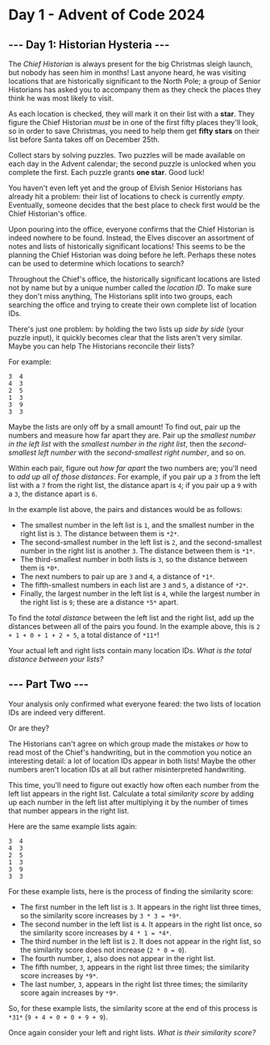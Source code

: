 # Day 1 - Advent of Code 2024

## --- Day 1: Historian Hysteria ---

The *Chief Historian* is always present for the big Christmas sleigh launch, but
nobody has seen him in months! Last anyone heard, he was visiting locations that
are historically significant to the North Pole; a group of Senior Historians has
asked you to accompany them as they check the places they think he was most
likely to visit.

As each location is checked, they will mark it on their list with a **star**.
They figure the Chief Historian *must* be in one of the first fifty places
they'll look, so in order to save Christmas, you need to help them get **fifty
stars** on their list before Santa takes off on December 25th.

Collect stars by solving puzzles. Two puzzles will be made available on each
day in the Advent calendar; the second puzzle is unlocked when you complete the
first. Each puzzle grants **one star**. Good luck!

You haven't even left yet and the group of Elvish Senior Historians has already
hit a problem: their list of locations to check is currently *empty*.
Eventually, someone decides that the best place to check first would be the
Chief Historian's office.

Upon pouring into the office, everyone confirms that the Chief Historian is
indeed nowhere to be found. Instead, the Elves discover an assortment of notes
and lists of historically significant locations! This seems to be the planning
the Chief Historian was doing before he left. Perhaps these notes can be used to
determine which locations to search?

Throughout the Chief's office, the historically significant locations are listed
not by name but by a unique number called the *location ID*. To make sure they
don't miss anything, The Historians split into two groups, each searching the
office and trying to create their own complete list of location IDs.

There's just one problem: by holding the two lists up *side by side* (your
puzzle input), it quickly becomes clear that the lists aren't very similar.
Maybe you can help The Historians reconcile their lists?

For example:

```
3  4
4  3
2  5
1  3
3  9
3  3
```

Maybe the lists are only off by a small amount! To find out, pair up the numbers
and measure how far apart they are. Pair up the *smallest number in the left
list* with the *smallest number in the right list*, then the *second-smallest
left number* with the *second-smallest right number*, and so on.

Within each pair, figure out *how far apart* the two numbers are; you'll need to
*add up all of those distances*. For example, if you pair up a `3` from the left
list with a `7` from the right list, the distance apart is `4`; if you pair up a
`9` with a `3`, the distance apart is `6`.

In the example list above, the pairs and distances would be as follows:

- The smallest number in the left list is `1`, and the smallest number in the
  right list is `3`. The distance between them is `*2*`.
- The second-smallest number in the left list is `2`, and the second-smallest
  number in the right list is another `3`. The distance between them is `*1*`.
- The third-smallest number in both lists is `3`, so the distance between them
  is `*0*`.
- The next numbers to pair up are `3` and `4`, a distance of `*1*`.
- The fifth-smallest numbers in each list are `3` and `5`, a distance of `*2*`.
- Finally, the largest number in the left list is `4`, while the largest number
  in the right list is `9`; these are a distance `*5*` apart.

To find the *total distance* between the left list and the right list, add up
the distances between all of the pairs you found. In the example above, this is
`2 + 1 + 0 + 1 + 2 + 5`, a total distance of `*11*`!

Your actual left and right lists contain many location IDs. *What is the total
distance between your lists?*

## --- Part Two ---

Your analysis only confirmed what everyone feared: the two lists of location IDs
are indeed very different.

Or are they?

The Historians can't agree on which group made the mistakes *or* how to read
most of the Chief's handwriting, but in the commotion you notice an interesting
detail: a lot of location IDs appear in both lists! Maybe the other numbers
aren't location IDs at all but rather misinterpreted handwriting.

This time, you'll need to figure out exactly how often each number from the left
list appears in the right list. Calculate a total *similarity score* by adding
up each number in the left list after multiplying it by the number of times that
number appears in the right list.

Here are the same example lists again:

```
3  4
4  3
2  5
1  3
3  9
3  3
```

For these example lists, here is the process of finding the similarity score:

- The first number in the left list is `3`. It appears in the right list three
  times, so the similarity score increases by `3 * 3 = *9*`.
- The second number in the left list is `4`. It appears in the right list once,
  so the similarity score increases by `4 * 1 = *4*`.
- The third number in the left list is `2`. It does not appear in the right
  list, so the similarity score does not increase (`2 * 0 = 0`).
- The fourth number, `1`, also does not appear in the right list.
- The fifth number, `3`, appears in the right list three times; the similarity
  score increases by `*9*`.
- The last number, `3`, appears in the right list three times; the similarity
  score again increases by `*9*`.

So, for these example lists, the similarity score at the end of this process is
`*31*` (`9 + 4 + 0 + 0 + 9 + 9`).

Once again consider your left and right lists. *What is their similarity score?*
